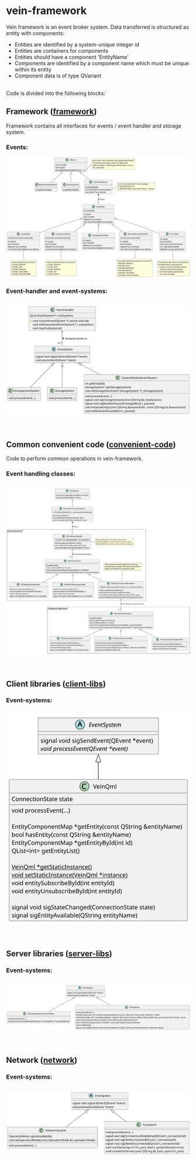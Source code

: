 # vein-framework
Vein framework is an event broker system. Data transferred is structured as entity with components:

* Entities are identified by a system-unique integer id
* Entities are containers for components
* Entities should have a component 'EntityName'
* Components are identified by a component name which must be unique within its entity
* Component data is of type QVariant

<br>Code is divided into the following blocks:

## Framework ([framework](framework))
Framework contains all interfaces for events / event handler and storage system.<br>

### Events:
![Class diagram events](framework/doc/class-diagram-events.svg)

### Event-handler and event-systems:
![Class diagram event-handler](framework/doc/class-diagram-event-systems.svg)
---
<br>

## Common convenient code ([convenient-code](convenient-code))
Code to perform common operations in vein-framework.<br>
### Event handling classes:
![Class diagram convenient code](convenient-code/doc/class-diagram.svg)
---
<br>

## Client libraries ([client-libs](client-libs))
### Event-systems:
![Client event systems](client-libs/doc/class-diagram-client-event-systems.svg)
---
<br>

## Server libraries ([server-libs](server-libs))
### Event-systems:
![Server event systems](server-libs/doc/class-diagram-server-event-systems.svg)
---
<br>

## Network ([network](network))
### Event-systems:
![Class diagram network systems](network/doc/class-diagram-network-event-systems.svg)
---
<br>

